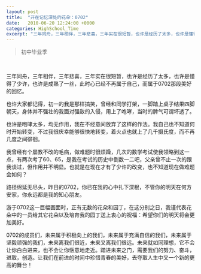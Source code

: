 ```yaml
---
layout: post
title:  "开在记忆深处的花朵：0702"
date:   2010-06-20 12:24:00 +0000
categories: HighSchool_Time
excerpt: "三年同舟，三年相伴，三年悲喜，三年实在很短暂，也许是经历了太多，也许是懂得了少许，也许是成熟了一丝，此时心已经不再属于自己，而属于0702那段美好的回忆"
---
```


<div>
<blockquote class='quote-style'>
初中毕业季<!--excerpt-->
</blockquote>
<br>
</div>

三年同舟，三年相伴，三年悲喜，三年实在很短暂，也许是经历了太多，也许是懂得了少许，也许是成熟了一丝，此时心已经不再属于自己，而属于0702那段美好的回忆。

也许大家都记得，初一的我是那样搞笑，曾经和同学打架，一脚踏上桌子结果四脚朝天，身体并不强壮的我面对强敌的入侵，用上了咆哮，当时的脾气可谓坏透了。

也许是咆哮太多，均无作用，我在不经意间放弃了这样的作法。我自己也不知道何时开始转变，不过我很庆幸能够很快地转变，着火点也就上了几千摄氏度，而不再几度之间徘徊。

我曾经有个屡教不改的毛病，做难题时很烦躁，几次的数学考试使我领略到这一点，有两次考了60、65，是我在考试的历史中倒数一二吧，父亲曾不止一次的跟我谈过，但作用并不明显。也就是在现在才有了少许的改变，也不知道现在做难题会如何？

路径绵延无尽头，昨日的0702，你已在我的心中扎下深根，不管你的明天在何方安家，你永远都是我的知心朋友。

游于0702这一巨幅画面时，正有无数的花朵和园丁，在这分别之日，我谨代表花朵中的一员给其它花朵以及培育我的园丁送上衷心的祝福：希望你们的明天将会更加美好。

0702的成员们，未来属于积极向上的我们，未来属于充满自信的我们，未来属于坚毅顽强的我们，未来离我们很近，未来又离我们很远。未来就如同理想，它不会让你白白进来，也不会让你惬意地走近。踏进未来之门，需要我们的努力、奋斗，进取，创造。让我们在前进的时间中珍惜青春的美好，去夺取人生中又一个新的更高的舞台！